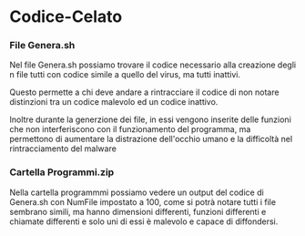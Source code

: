 # Codice-Celato
### File Genera.sh
Nel file Genera.sh possiamo trovare il codice necessario alla creazione degli n file tutti con codice simile a quello del virus, ma tutti inattivi.

Questo permette a chi deve andare a rintracciare il codice di non notare distinzioni tra un codice malevolo ed un codice inattivo.

Inoltre durante la generzione dei file, in essi vengono inserite delle funzioni che non interferiscono con il funzionamento del programma, ma permettono di aumentare la distrazione dell'occhio umano e la difficoltà nel rintracciamento del malware

### Cartella Programmi.zip
Nella cartella programmmi possiamo vedere un output del codice di Genera.sh con NumFile impostato a 100, come si potrà notare tutti i file sembrano simili, ma hanno dimensioni differenti, funzioni differenti e chiamate differenti e solo uni di essi è malevolo e capace di diffondersi.
